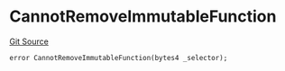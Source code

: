 # CannotRemoveImmutableFunction
[Git Source](https://github.com/thrackle-io/tron/blob/5bfb84a51be01d9a959b76979e9b34e41875da67/src/protocol/economic/ruleProcessor/RuleProcessorDiamondLib.sol)


```solidity
error CannotRemoveImmutableFunction(bytes4 _selector);
```

